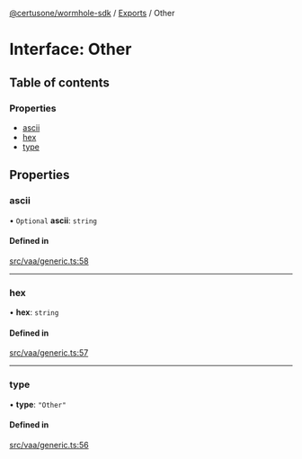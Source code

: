 [@certusone/wormhole-sdk](../README.md) / [Exports](../modules.md) / Other

# Interface: Other

## Table of contents

### Properties

- [ascii](Other.md#ascii)
- [hex](Other.md#hex)
- [type](Other.md#type)

## Properties

### ascii

• `Optional` **ascii**: `string`

#### Defined in

[src/vaa/generic.ts:58](https://github.com/wormhole-foundation/wormhole/blob/7bc96a1e/sdk/js/src/vaa/generic.ts#L58)

___

### hex

• **hex**: `string`

#### Defined in

[src/vaa/generic.ts:57](https://github.com/wormhole-foundation/wormhole/blob/7bc96a1e/sdk/js/src/vaa/generic.ts#L57)

___

### type

• **type**: ``"Other"``

#### Defined in

[src/vaa/generic.ts:56](https://github.com/wormhole-foundation/wormhole/blob/7bc96a1e/sdk/js/src/vaa/generic.ts#L56)

